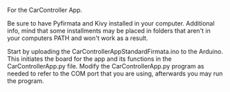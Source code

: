 For the CarController App.

Be sure to have Pyfirmata and Kivy installed in your computer. Additional info, mind that some installments may be placed in folders that aren't in your computers PATH and won't work as a result. 

Start by uploading the CarControllerAppStandardFirmata.ino to the Arduino. This initiates the board for the app and its functions in the CarControllerApp.py file.
Modify the CarControllerApp.py program as needed to refer to the COM port that you are using, afterwards you may run the program.
